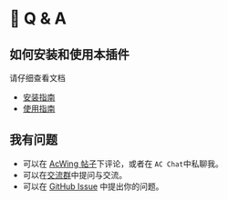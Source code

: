 # 🔨 Q & A

## 如何安装和使用本插件

请仔细查看文档

- [安装指南](/home/introduction.html#安装指南)
- [使用指南](home/introduction.html#如何使用)

## 我有问题

- 可以在 [AcWing 帖子](https://www.acwing.com/blog/content/20319/)下评论，或者在 `AC Chat`中私聊我。
- 可以在[交流群](https://cdn.acwing.com/media/article/image/2023/04/19/52520_200cfd88de-group-qrcode-small.jpg)中提问与交流。
- 可以在 [GitHub Issue](https://github.com/tonngw/acwing-helper/issues) 中提出你的问题。